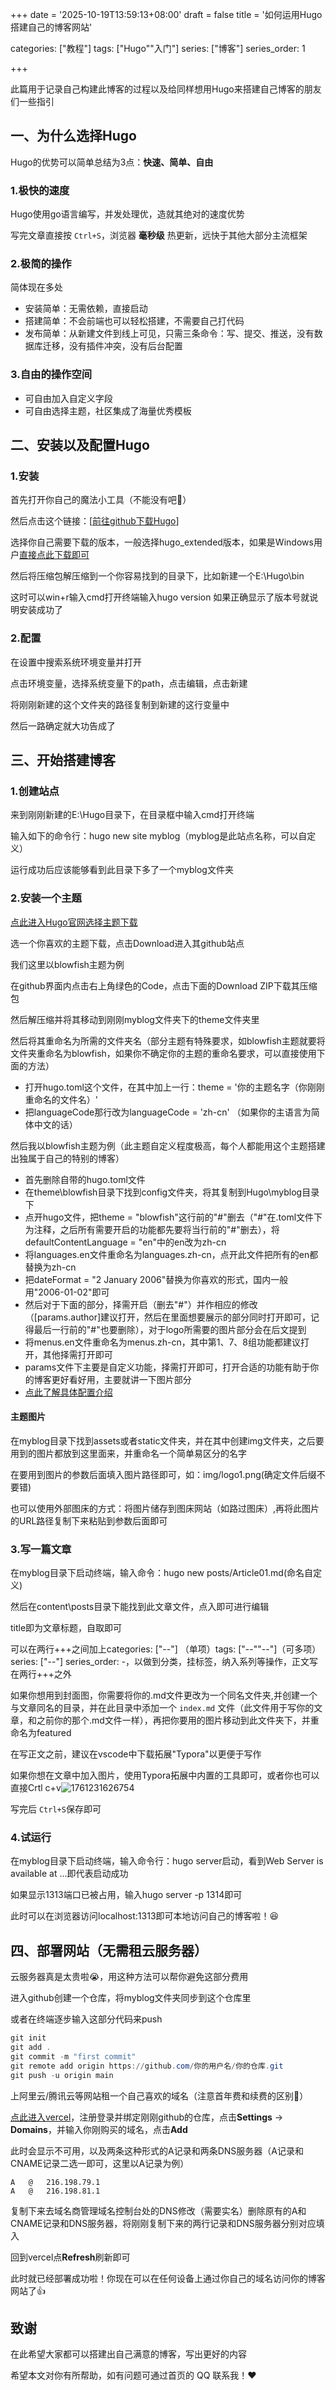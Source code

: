 +++
date = '2025-10-19T13:59:13+08:00'
draft = false
title = '如何运用Hugo搭建自己的博客网站'

categories: ["教程"]
tags: ["Hugo""入门"]
series: ["博客"]
series_order: 1

+++

此篇用于记录自己构建此博客的过程以及给同样想用Hugo来搭建自己博客的朋友们一些指引

## 一、为什么选择Hugo

Hugo的优势可以简单总结为3点：**快速、简单、自由**

### 1.极快的速度

Hugo使用go语言编写，并发处理优，造就其绝对的速度优势

写完文章直接按 `Ctrl+S`，浏览器 **毫秒级** 热更新，远快于其他大部分主流框架

### 2.极简的操作

简体现在多处

- 安装简单：无需依赖，直接启动
- 搭建简单：不会前端也可以轻松搭建，不需要自己打代码
- 发布简单：从新建文件到线上可见，只需三条命令：写、提交、推送，没有数据库迁移，没有插件冲突，没有后台配置

### 3.自由的操作空间

- 可自由加入自定义字段
- 可自由选择主题，社区集成了海量优秀模板

## 二、安装以及配置Hugo

### 1.安装

首先打开你自己的魔法小工具（不能没有吧🤧）

然后点击这个链接：[[前往github下载Hugo](https://github.com/gohugoio/hugo/releases)]

选择你自己需要下载的版本，一般选择hugo_extended版本，如果是Windows用户[直接点此下载即可](https://github.com/gohugoio/hugo/releases/download/v0.152.1/hugo_extended_0.152.1_windows-amd64.zip)

然后将压缩包解压缩到一个你容易找到的目录下，比如新建一个E:\Hugo\bin

这时可以win+r输入cmd打开终端输入hugo version 如果正确显示了版本号就说明安装成功了

### 2.配置

在设置中搜索系统环境变量并打开

点击环境变量，选择系统变量下的path，点击编辑，点击新建

将刚刚新建的这个文件夹的路径复制到新建的这行变量中

然后一路确定就大功告成了

## 三、开始搭建博客

### 1.创建站点

来到刚刚新建的E:\Hugo目录下，在目录框中输入cmd打开终端

输入如下的命令行：hugo new site myblog（myblog是此站点名称，可以自定义）

运行成功后应该能够看到此目录下多了一个myblog文件夹

### 2.安装一个主题

[点此进入Hugo官网选择主题下载](https://themes.gohugo.io)

选一个你喜欢的主题下载，点击Download进入其github站点

我们这里以blowfish主题为例

在github界面内点击右上角绿色的Code，点击下面的Download ZIP下载其压缩包

然后解压缩并将其移动到刚刚myblog文件夹下的theme文件夹里

然后将其重命名为所需的文件夹名（部分主题有特殊要求，如blowfish主题就要将文件夹重命名为blowfish，如果你不确定你的主题的重命名要求，可以直接使用下面的方法）

- 打开hugo.toml这个文件，在其中加上一行：theme = '你的主题名字（你刚刚重命名的文件名）'
- 把languageCode那行改为languageCode = 'zh-cn' （如果你的主语言为简体中文的话）

然后我以blowfish主题为例（此主题自定义程度极高，每个人都能用这个主题搭建出独属于自己的特别的博客）

- 首先删除自带的hugo.toml文件
- 在theme\blowfish目录下找到config文件夹，将其复制到Hugo\myblog目录下
- 点开hugo文件，把theme = "blowfish"这行前的"#"删去（"#"在.toml文件下为注释，之后所有需要开启的功能都先要将当行前的"#"删去），将defaultContentLanguage = "en"中的en改为zh-cn
- 将languages.en文件重命名为languages.zh-cn，点开此文件把所有的en都替换为zh-cn
- 把dateFormat = "2 January 2006"替换为你喜欢的形式，国内一般用"2006-01-02"即可
- 然后对于下面的部分，择需开启（删去"#"）并作相应的修改（[params.author]建议打开，然后在里面想要展示的部分同时打开即可，记得最后一行前的"#"也要删除），对于logo所需要的图片部分会在后文提到
- 将menus.en文件重命名为menus.zh-cn，其中第1、7、8组功能都建议打开，其他择需打开即可
- params文件下主要是自定义功能，择需打开即可，打开合适的功能有助于你的博客更好看好用，主要就讲一下图片部分
- [点此了解具体配置介绍](https://blowfish.page/zh-cn/docs/configuration)

#### 主题图片

在myblog目录下找到assets或者static文件夹，并在其中创建img文件夹，之后要用到的图片都放到这里面来，并重命名一个简单易区分的名字

在要用到图片的参数后面填入图片路径即可，如：img/logo1.png(确定文件后缀不要错)

也可以使用外部图床的方式：将图片储存到图床网站（如路过图床）,再将此图片的URL路径复制下来粘贴到参数后面即可

### 3.写一篇文章

在myblog目录下启动终端，输入命令：hugo new posts/Article01.md(命名自定义)

然后在content\posts目录下能找到此文章文件，点入即可进行编辑

title即为文章标题，自取即可

可以在两行+++之间加上categories: ["--"] （单项）tags: ["--""--"]（可多项） series: ["--"] series_order: -，以做到分类，挂标签，纳入系列等操作，正文写在两行+++之外

如果你想用到封面图，你需要将你的.md文件更改为一个同名文件夹,并创建一个与文章同名的目录，并在此目录中添加一个 `index.md` 文件（此文件用于写你的文章，和之前你的那个.md文件一样），再把你要用的图片移动到此文件夹下，并重命名为featured

在写正文之前，建议在vscode中下载拓展"Typora"以更便于写作

如果你想在文章中加入图片，使用Typora拓展中内置的工具即可，或者你也可以直接Crtl c+v![1761231626754](image/Articles01/1761231626754.png)

写完后 `Ctrl+S`保存即可

### 4.试运行

在myblog目录下启动终端，输入命令行：hugo server启动，看到Web Server is available at ...即代表启动成功

如果显示1313端口已被占用，输入hugo server -p 1314即可

此时可以在浏览器访问localhost:1313即可本地访问自己的博客啦！😆

## 四、部署网站（无需租云服务器）

云服务器真是太贵啦😭，用这种方法可以帮你避免这部分费用

进入github创建一个仓库，将myblog文件夹同步到这个仓库里

或者在终端逐步输入这部分代码来push

```powershell
git init
git add .
git commit -m "first commit"
git remote add origin https://github.com/你的用户名/你的仓库.git
git push -u origin main
```

上阿里云/腾讯云等网站租一个自己喜欢的域名（注意首年费和续费的区别🤔）

[点此进入vercel](https://vercel.com/)，注册登录并绑定刚刚github的仓库，点击**Settings** → **Domains**，并输入你刚购买的域名，点击**Add**

此时会显示不可用，以及两条这种形式的A记录和两条DNS服务器（A记录和CNAME记录二选一即可，这里以A记录为例）

```
A   @   216.198.79.1
A   @   216.198.81.1
```

复制下来去域名商管理域名控制台处的DNS修改（需要实名）删除原有的A和CNAME记录和DNS服务器，将刚刚复制下来的两行记录和DNS服务器分别对应填入

回到vercel点**Refresh**刷新即可

此时就已经部署成功啦！你现在可以在任何设备上通过你自己的域名访问你的博客网站了👍

## 致谢

在此希望大家都可以搭建出自己满意的博客，写出更好的内容

希望本文对你有所帮助，如有问题可通过首页的 QQ 联系我！❤️
